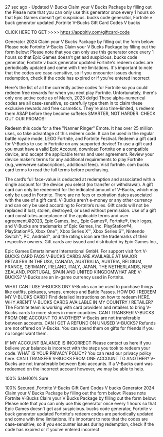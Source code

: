 27 sec ago - Updated V-Bucks Claim your V Bucks Package by filling out the Please note that you can only use this generator once every 1 hours so that Epic Games doesn't get suspicious. bucks code generator, Fortnite v buck generator updated ,Fortnite V-Bucks Gift Card Codes V bucks
 
 
 
 
CLICK HERE TO GET >>>> https://appbitly.com/giftcard-code
 
 
 
 
Generator 2024 Claim your V Bucks Package by filling out the form below: Please note Fortnite V-Bucks Claim your V Bucks Package by filling out the form below: Please note that you can only use this generator once every 1 hours so that Epic Games doesn't get asd suspicious. bucks code generator, Fortnite v buck generator updated Fortnite's redeem codes are periodically updated and come with time limitations. It's important to note that the codes are case-sensitive, so if you encounter issues during redemption, check if the code has expired or if you've entered incorrect
 
Here's the list of all the currently active codes for Fortnite so you could redeem free rewards for when you next play Fortnite. Unfortunately, there's only one active code as of March, 2023 dxfgd These alpha-numerical codes are all case-sensitive, so carefully type them in to claim these exclusive rewards and free cosmetics. They're also time-limited, s redeem them ASAP before they become suffetes SMARTER, NOT HARDER. CHECK OUT OUR PROMOS!
  
Redeem this code for a free "Nanner Ringer" Emote. It has over 25 million uses, so take advantage of this redeem code. It can be used in the regular battle royale mode, LEGO Fortnite, and Fortnite Festival. Redeem a gift card for V-Bucks to use in Fortnite on any supported device! To use a gift card you must have a valid Epic Account, download Fortnite on a compatible device, and accept the applicable terms and user agreement. Review your device maker’s terms for any additional requirements to play Fortnite (e.g.,werwerwe subscriptions, additional fees). Visit fortnite. com bucks card terms to read the full terms before purchasing.
 
The card’s full face-value is deducted at redemption and associated with a single account for the device you select (no transfer or withdrawal). A gift card can only be redeemed for the indicated amount of V-Bucks, which may only be used in Fortnite. There are no fees or expiration dates associated with the use of a gift card. V-Bucks aren’t e-money or any other currency and can only be used according to Fortnite’s rules. Gift cards will not be replaced if lost, stolen, destroyed, or used without permission. Use of a gift card constitutes acceptance of the applicable terms and user agreement.©2023, Epic Games, Inc., Epic Games®, Fortnite®, their logos, and V-Bucks are trademarks of Epic Games, Inc. PlayStation®4, PlayStation®5, Xbox One™, Xbox Series X™, Xbox Series S™, Nintendo Switch™, PC, Android™, and the ratings icon are the trademarks of their respective owners. Gift cards are issued and distributed by Epic Games Inc.,
 
Epic Games Entertainment International GmbH. For support visit fort V-BUCKS CARD FAQS V-BUCKS CARDS ARE AVAILABLE AT MAJOR RETAILERS IN THE USA, CANADA, AUSTRALIA, AUSTRIA, BELGIUM, FRANCE, GERMANY, IRELAND, ITALY, JAPAN, THE NETHERLANDS, NEW ZEALAND, PORTUGAL, SPAIN AND UNITED KINGDOMWHAT ARE V-BUCKS? V-Bucks are an in-game currency used in Fortnite.
 
WHAT CAN I USE V-BUCKS ON? V-Bucks can be used to purchase things like outfits, pickaxes, wraps, emotes and Battle Passes. HOW DO I REDEEM MY V-BUCKS CARD? Find detailed instructions on how to redeem HERE. WHY AREN’T V-BUCKS CARDS AVAILABLE IN MY COUNTRY / RETAILER? The Fortnite team is working with card providers and retailers to bring V-Bucks cards to more stores in more countries. CAN I TRANSFER V-BUCKS FROM ONE ACCOUNT TO ANOTHER? V-Bucks are not transferable between accounts. CAN I GET A REFUND ON UNUSED V-BUCKS? Refunds are not offered on V-Bucks. You can spend them on gifts for friends if you no longer want them.
 
IF MY ACCOUNT BALANCE IS INCORRECT Please contact us here if you believe your balance is incorrect with the steps you took to redeem your code. WHAT IS YOUR PRIVACY POLICY? You can read our privacy policy here. CAN I TRANSFER V-BUCKS FROM ONE ACCOUNT TO ANOTHER? V-Bucks are not transferable between Epic accounts. If a V-Bucks card was redeemed on the incorrect account however, we may be able to help.
 
 
100% Safe100% Sure
 
100% Secured ,Fortnite V-Bucks Gift Card Codes V bucks Generator 2024 Claim your V Bucks Package by filling out the form below: Please note Fortnite V-Bucks Claim your V Bucks Package by filling out the form below: Please note that you can only use this generator once every 1 hours so that Epic Games doesn't get asd suspicious. bucks code generator, Fortnite v buck generator updated Fortnite's redeem codes are periodically updated and come with time limitations. It's important to note that the codes are case-sensitive, so if you encounter issues during redemption, check if the code has expired or if you've entered incorrect
